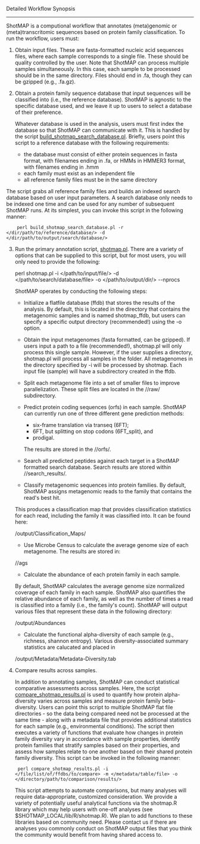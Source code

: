 Detailed Workflow Synopsis
__________________________

ShotMAP is a computional workflow that annotates (meta)genomic or (meta)transcritomic sequences based on protein family 
classification. To run the workflow, users must:

1. Obtain input files. These are fasta-formatted nucleic acid sequences files, where each sample corresponds to a single file.
These should be quality controlled by the user. Note that ShotMAP can process multiple samples simultaneously. In this case,
each sample to be processed should be in the same directory. Files should end in .fa, though they can be gzipped (e.g., .fa.gz).

2. Obtain a protein family sequence database that input sequences will be classified into (i.e., the reference database). 
ShotMAP is agnostic to the specific database used, and we leave it up to users to select a database of their preference. 

    Whatever database is used in the analysis, users must first index the database so that ShotMAP can communicate with it. This
is handled by the script [build_shotmap_search_database.pl](docs/build_shotmap_search_database.pl.md). 
Briefly, users point this script to a reference database with the following requirements:
    * the database must consist of either protein sequences in fasta format, with filenames ending in .fa,
 or HMMs in HMMER3 format, with filenames ending in .hmm
    * each family must exist as an independent file
    * all reference family files must be in the same directory

The script grabs all reference family files and builds an indexed search database based on user input parameters. A search
database only needs to be indexed one time and can be used for any number of subsequent ShotMAP runs. At its simplest,
you can invoke this script in the following manner:

    	perl build_shotmap_search_database.pl -r </dir/path/to/reference/database/> -d </dir/path/to/output/search/database/>

3. Run the primary annotation script, [shotmap.pl](docs/shotmap.pl.md). There are a variety of options that can be supplied
to this script, but for most users, you will only need to provide the following:

   	perl shotmap.pl -i </path/to/input/file/> -d </path/to/search/database/file> -o </path/to/output/dir/> --nprocs <number processors to use>

    ShotMAP operates by conducting the following steps:
   * Initialize a flatfile database (ffdb) that stores the results of the analysis. 
   By default, this is located in the directory that contains the metagenomic samples and is named shotmap_ffdb, but users can specify a specific 
   output directory (recommended!) using the -o option.

   * Obtain the input metagenomes (fasta formatted, can be gzipped). If users input a path to a file (recommended!), shotmap.pl will
   only process this single sample. However, if the user supplies a directory, shotmap.pl will process all samples in the folder.
   All metagenomes in the directory specified by -i will be processed by shotmap. Each input file (sample) will have a subdirectory created in the ffdb.

   * Split each metagenome file into a set of smaller files to improve parallelization. These split files are located in the <ffdb>/<sample>/raw/ subdirectory.

   * Predict protein coding sequences (orfs) in each sample. ShotMAP can currently run one of three different gene prediction methods: 
       * six-frame translation via transeq (6FT); 
       * 6FT, but splitting on stop codons (6FT_split), and 
       * prodigal.

       The results are stored in the <ffdb>/<sample>/orfs/.

    * Search all predicted peptides against each target in a ShotMAP formatted search database. Search results are stored within <ffdb>/<sample>/search_results/.

    * Classify metagenomic sequences into protein families. By default, ShotMAP assigns metagenomic reads to the family that contains the read's best hit.

    This produces a classification map that provides classification statistics for each read, including the family it was classified into. It can be found here:

    <ffdb>/output/Classification_Maps/

    * Use Microbe Census to calculate the average genome size of each metagenome. The results are stored in:

    <ffdb>/<sample>/ags

    * Calculate the abundance of each protein family in each sample. 

    By default, ShotMAP calculates the average genome size normalized coverage of each family in each sample. ShotMAP also quantifies the relative abundance of 
each family, as well as the number of times a read is classified into a family (i.e., the family's count). ShotMAP will output various files that represent these
data in the following directory:

     <ffdb>/output/Abundances

     * Calculate the functional alpha-diversity of each sample (e.g., richness, shannon entropy). Various diversity-associated summary statistics are calucated and placed in

     <ffdb>/output/Metadata/Metadata-Diversity.tab

4. Compare results across samples. 

    In addition to annotating samples, ShotMAP can conduct statistical comparative assessments across samples. Here, the script
[compare_shotmap_results.pl](docs/compare_shotmap_results.pl.md) is used to quantify how protein alpha-diversity varies across samples and measure protein 
family beta-diversity. Users can point this script to multiple ShotMAP flat file directories - so the data being compared need not be processed at the same time - along
with a metadata file that provides additional statistics for each sample (e.g., environmental conditions). The script then executes a variety of functions that evaluate how
changes in protein family diversity vary in accordance with sample properties, identify protein families that stratify samples based on their properties, and assess how
samples relate to one another based on their shared protein family diversity. This script can be invoked in the following manner:

        perl compare_shotmap_results.pl -i </file/list/of/ffdbs/to/compare> -m </metadata/table/file> -o </directory/path/to/comparison/results/>

    This script attempts to automate comparisons, but many analyses will require data-appropriate, customized consideration. We provide a variety of potentially useful analytical
functions via the shotmap.R library which may help users with one-off analyses (see $SHOTMAP_LOCAL/lib/R/shotmap.R). We plan to add functions to these libraries based on 
community need. Please contact us if there are analyses you commonly conduct on ShotMAP output files that you think the community would benefit from having shared access to.

